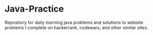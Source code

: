 # Java-Practice

Repository for daily morning java problems and solutions to website problems I complete on hackerrank, codewars, and
other similar sites.
